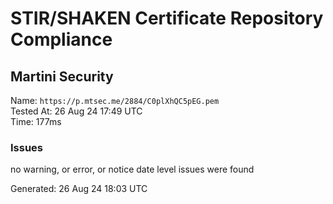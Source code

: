 # STIR/SHAKEN Certificate Repository Compliance

## Martini Security

Name: `https://p.mtsec.me/2884/C0plXhQC5pEG.pem`\
Tested At: 26 Aug 24 17:49 UTC\
Time: 177ms

### Issues

no warning, or error, or notice date level issues were found

Generated: 26 Aug 24 18:03 UTC
